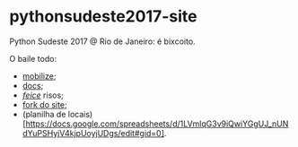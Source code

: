 # pythonsudeste2017-site
Python Sudeste 2017 @ Rio de Janeiro: é bixcoito.

O baile todo:
- [mobilize](https://orgpysudeste2017.mobilize.io);
- [docs](https://docs.google.com/document/d/1NF30R2KKnJkoyFTcVhiW6s5yvPI_LlV0Hxg5m44vJOc/edit?usp=sharing);
- [_feice_](https://www.facebook.com/pythonsudeste/) risos;
- [fork do site](https://github.com/pythonsudeste/pythonsudeste2017-site/tree/gh-pages);
- (planilha de locais)[https://docs.google.com/spreadsheets/d/1LVmlqG3v9iQwiYGgUJ_nUNdYuPSHyjV4kjpUoyjUDgs/edit#gid=0].
